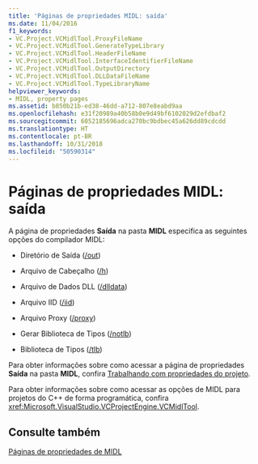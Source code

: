 ```yaml
---
title: 'Páginas de propriedades MIDL: saída'
ms.date: 11/04/2016
f1_keywords:
- VC.Project.VCMidlTool.ProxyFileName
- VC.Project.VCMidlTool.GenerateTypeLibrary
- VC.Project.VCMidlTool.HeaderFileName
- VC.Project.VCMidlTool.InterfaceIdentifierFileName
- VC.Project.VCMidlTool.OutputDirectory
- VC.Project.VCMidlTool.DLLDataFileName
- VC.Project.VCMidlTool.TypeLibraryName
helpviewer_keywords:
- MIDL, property pages
ms.assetid: b850b21b-ed38-46dd-a712-807e8eabd9aa
ms.openlocfilehash: e31f20989a40b58b0e9d49bf6102029d2efdbaf2
ms.sourcegitcommit: 6052185696adca270bc9bdbec45a626dd89cdcdd
ms.translationtype: HT
ms.contentlocale: pt-BR
ms.lasthandoff: 10/31/2018
ms.locfileid: "50590314"
---
```

# <a name="midl-property-pages-output"></a>Páginas de propriedades MIDL: saída

A página de propriedades **Saída** na pasta **MIDL** especifica as seguintes opções do compilador MIDL:

- Diretório de Saída ([/out](https://msdn.microsoft.com/library/windows/desktop/aa367358))

- Arquivo de Cabeçalho ([/h](https://msdn.microsoft.com/library/windows/desktop/aa367325))

- Arquivo de Dados DLL ([/dlldata](https://msdn.microsoft.com/library/windows/desktop/aa367322))

- Arquivo IID ([/iid](https://msdn.microsoft.com/library/windows/desktop/aa367329))

- Arquivo Proxy ([/proxy](https://msdn.microsoft.com/library/windows/desktop/aa367362))

- Gerar Biblioteca de Tipos ([/notlb](https://msdn.microsoft.com/library/windows/desktop/aa367343))

- Biblioteca de Tipos ([/tlb](https://msdn.microsoft.com/library/windows/desktop/aa367372))

Para obter informações sobre como acessar a página de propriedades **Saída** na pasta **MIDL**, confira [Trabalhando com propriedades do projeto](../ide/working-with-project-properties.md).

Para obter informações sobre como acessar as opções de MIDL para projetos do C++ de forma programática, confira <xref:Microsoft.VisualStudio.VCProjectEngine.VCMidlTool>.

## <a name="see-also"></a>Consulte também

[Páginas de propriedades de MIDL](../ide/midl-property-pages.md)